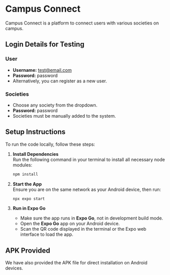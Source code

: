 # Campus Connect  

Campus Connect is a platform to connect users with various societies on campus.  

## Login Details for Testing  

### User  
- **Username:** test@email.com  
- **Password:** password  
- Alternatively, you can register as a new user.  

### Societies  
- Choose any society from the dropdown.  
- **Password:** password  
- Societies must be manually added to the system.  

## Setup Instructions  

To run the code locally, follow these steps:  

1. **Install Dependencies**  
   Run the following command in your terminal to install all necessary node modules:  
   ```bash
   npm install
   ```  

2. **Start the App**  
   Ensure you are on the same network as your Android device, then run:  
   ```bash
   npx expo start
   ```  

3. **Run in Expo Go**  
   - Make sure the app runs in **Expo Go**, not in development build mode.  
   - Open the **Expo Go** app on your Android device.  
   - Scan the QR code displayed in the terminal or the Expo web interface to load the app.  

## APK Provided  
We have also provided the APK file for direct installation on Android devices.  
